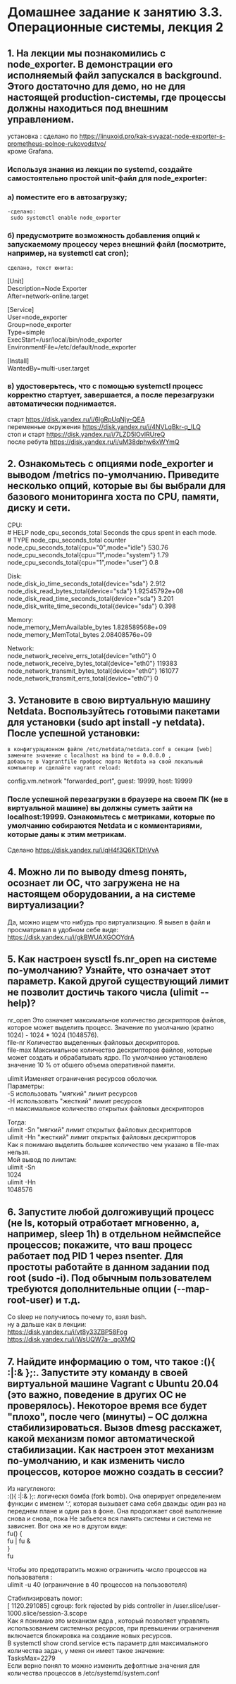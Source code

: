 # Домашнее задание к занятию 3.3. Операционные системы, лекция 2  

## 1. На лекции мы познакомились с node_exporter. В демонстрации его исполняемый файл запускался в background. Этого достаточно для демо, но не для настоящей production-системы, где процессы должны находиться под внешним управлением.   

установка : сделано по https://linuxoid.pro/kak-svyazat-node-exporter-s-prometheus-polnoe-rukovodstvo/  
кроме Grafana.   

### Используя знания из лекции по systemd, создайте самостоятельно простой unit-файл для node_exporter:    

###     а) поместите его в автозагрузку;   
	-сделано:   
	 sudo systemctl enable node_exporter   

###     б) предусмотрите возможность добавления опций к запускаемому процессу через внешний файл (посмотрите, например, на systemctl cat cron);   
	сделано, текст юнита:   
[Unit]   
Description=Node Exporter   
After=network-online.target    

[Service]   
User=node_exporter   
Group=node_exporter   
Type=simple   
ExecStart=/usr/local/bin/node_exporter   
EnvironmentFile=/etc/default/node_exporter   

[Install]   
WantedBy=multi-user.target   
###     в) удостоверьтесь, что с помощью systemctl процесс корректно стартует, завершается, а после перезагрузки автоматически поднимается.   
старт	https://disk.yandex.ru/i/6lgRpUqNjy-QEA  
переменные окружения https://disk.yandex.ru/i/4NVLqBkr-q_ILQ  
стоп и старт  https://disk.yandex.ru/i/7LZD5lOvIRUreQ  
после  ребута https://disk.yandex.ru/i/uM38dphw6xWYmQ  

## 2. Ознакомьтесь с опциями node_exporter и выводом /metrics по-умолчанию. Приведите несколько опций, которые вы бы выбрали для базового мониторинга хоста по CPU, памяти, диску и сети.  
CPU:  
\# HELP node_cpu_seconds_total Seconds the cpus spent in each mode.  
\# TYPE node_cpu_seconds_total counter  
node_cpu_seconds_total{cpu="0",mode="idle"} 530.76  
node_cpu_seconds_total{cpu="1",mode="system"} 1.79  
node_cpu_seconds_total{cpu="1",mode="user"} 0.8  
  
Disk:  
node_disk_io_time_seconds_total{device="sda"} 2.912  
node_disk_read_bytes_total{device="sda"} 1.92545792e+08  
node_disk_read_time_seconds_total{device="sda"} 3.201  
node_disk_write_time_seconds_total{device="sda"} 0.398  

Memory:  
node_memory_MemAvailable_bytes 1.828589568e+09  
node_memory_MemTotal_bytes 2.08408576e+09  

Network:  
node_network_receive_errs_total{device="eth0"} 0  
node_network_receive_bytes_total{device="eth0"} 119383  
node_network_transmit_bytes_total{device="eth0"} 161077  
node_network_transmit_errs_total{device="eth0"} 0  

## 3. Установите в свою виртуальную машину Netdata. Воспользуйтесь готовыми пакетами для установки (sudo apt install -y netdata). После успешной установки:

    в конфигурационном файле /etc/netdata/netdata.conf в секции [web] замените значение с localhost на bind to = 0.0.0.0 ,
    добавьте в Vagrantfile проброс порта Netdata на свой локальный компьютер и сделайте vagrant reload:

config.vm.network "forwarded_port", guest: 19999, host: 19999

### После успешной перезагрузки в браузере на своем ПК (не в виртуальной машине) вы должны суметь зайти на localhost:19999. Ознакомьтесь с метриками, которые по умолчанию собираются Netdata и с комментариями, которые даны к этим метрикам.  

Сделано https://disk.yandex.ru/i/qH4f3Q6KTDhVvA    

## 4. Можно ли по выводу dmesg понять, осознает ли ОС, что загружена не на настоящем оборудовании, а на системе виртуализации?  

Да, можно ищем что нибудь про виртуализацию. Я вывел в файл и просматривал в удобном себе виде:   
https://disk.yandex.ru/i/gkBWUAXGOOYdrA  

## 5. Как настроен sysctl fs.nr_open на системе по-умолчанию? Узнайте, что означает этот параметр. Какой другой существующий лимит не позволит достичь такого числа (ulimit --help)?   

nr_open   Это означает максимальное количество дескрипторов файлов, которое может выделить процесс. Значение по умолчанию (кратно 1024) - 1024 * 1024 (1048576).   
file-nr  Количество выделенных файловых дескрипторов.    
file-max   Максимальное количество дескрипторов файлов, которые может создать и обрабатывать ядро. По умолчанию установлено значение 10 % от обшего объема оперативной памяти.    

ulimit  Изменяет ограничения ресурсов оболочки.  
	Параметры:  
        -S использовать "мягкий" лимит ресурсов  
        -H использовать "жесткий" лимит ресурсов  
	-n максимальное количество открытых файловых дескрипторов  

Тогда:  
ulimit  -Sn  "мягкий" лимит открытых файловых дескрипторов  
ulimit  -Hn  "жесткий" лимит открытых файловых дескрипторов  
Как я понимаю выделить большее количество чем указано в file-max нельзя.  
Мой вывод по лимтам:   
ulimit -Sn   
1024   
ulimit -Hn   
1048576  

## 6. Запустите любой долгоживущий процесс (не ls, который отработает мгновенно, а, например, sleep 1h) в отдельном неймспейсе процессов; покажите, что ваш процесс работает под PID 1 через nsenter. Для простоты работайте в данном задании под root (sudo -i). Под обычным пользователем требуются дополнительные опции (--map-root-user) и т.д.  

Со sleep не получилось почему то, взял bash.  
ну а дальше как в лекции:   
https://disk.yandex.ru/i/vt8y33ZBP58Fog  
https://disk.yandex.ru/i/WsUQW7a-_qoXMQ  

## 7. Найдите информацию о том, что такое :(){ :|:& };:. Запустите эту команду в своей виртуальной машине Vagrant с Ubuntu 20.04 (это важно, поведение в других ОС не проверялось). Некоторое время все будет "плохо", после чего (минуты) – ОС должна стабилизироваться. Вызов dmesg расскажет, какой механизм помог автоматической стабилизации. Как настроен этот механизм по-умолчанию, и как изменить число процессов, которое можно создать в сессии?   

Из нагугленого:  
:(){ :|:& };:  логическя бомба (fork bomb). Она оперирует определением функции с именем ‘:‘, которая вызывает сама себя дважды: один раз на переднем плане и один раз в фоне. Она продолжает своё выполнение снова и снова, пока Не забьется вся память системы и система не зависнет. 
Вот она же но в другом виде:  
    fu() {  
    fu | fu &  
    }  
    fu  

Чтобы это предотвратить можно ограничить число процессов на пользователя :  
ulimit -u 40  (ограничение в 40 процессов на пользовотеля)  

Стабилизировать  помог:  
[ 1120.291085] cgroup: fork rejected by pids controller in /user.slice/user-1000.slice/session-3.scope  
Как я понимаю это механизм ядра , который позволяет управлять использованием системных ресурсов, при превышении ограничения включается блокировка на создание новых ресурсов.  
В  systemctl show crond.service есть параметр для максимального количества задач, у меня он имеет такое значение:  
TasksMax=2279  
Если верно понял то можно изменить дефолтные значения для количества процессов в /etc/systemd/system.conf  





